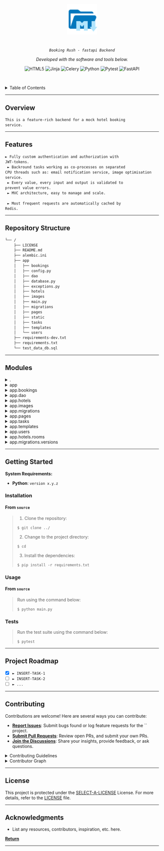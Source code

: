 <p align="center">
  <img src="https://raw.githubusercontent.com/PKief/vscode-material-icon-theme/ec559a9f6bfd399b82bb44393651661b08aaf7ba/icons/folder-markdown-open.svg" width="100" alt="project-logo">
</p>
<p align="center">
    <h1 align="center"></h1>
</p>
<p align="center">
    <em><code>Booking Rush - fastapi Backend</code></em>
</p>
<p align="center">
	<!-- local repository, no metadata badges. -->
<p>
<p align="center">
		<em>Developed with the software and tools below.</em>
</p>
<p align="center">
	<img src="https://img.shields.io/badge/HTML5-E34F26.svg?style=default&logo=HTML5&logoColor=white" alt="HTML5">
	<img src="https://img.shields.io/badge/Jinja-B41717.svg?style=default&logo=Jinja&logoColor=white" alt="Jinja">
	<img src="https://img.shields.io/badge/Celery-37814A.svg?style=default&logo=Celery&logoColor=white" alt="Celery">
	<img src="https://img.shields.io/badge/Python-3776AB.svg?style=default&logo=Python&logoColor=white" alt="Python">
	<img src="https://img.shields.io/badge/Pytest-0A9EDC.svg?style=default&logo=Pytest&logoColor=white" alt="Pytest">
	<img src="https://img.shields.io/badge/FastAPI-009688.svg?style=default&logo=FastAPI&logoColor=white" alt="FastAPI">
</p>

<br><!-- TABLE OF CONTENTS -->
<details>
  <summary>Table of Contents</summary><br>

- [ Overview](#-overview)
- [ Features](#-features)
- [ Repository Structure](#-repository-structure)
- [ Modules](#-modules)
- [ Getting Started](#-getting-started)
  - [ Installation](#-installation)
  - [ Usage](#-usage)
  - [ Tests](#-tests)
- [ Project Roadmap](#-project-roadmap)
- [ Contributing](#-contributing)
- [ License](#-license)
- [ Acknowledgments](#-acknowledgments)
</details>
<hr>

##  Overview

<code>This is a feature-rich backend for a mock hotel booking service.</code>

---

##  Features

<code>► Fully custom authentication and authorization with JWT-tokens. <br>
► Backround tasks working as co-processes on separated CPU threads such as: email notification service, image optimisation service. <br>
► Every value, every input and output is validated to prevent value errors. <br>
► MVC architecture, easy to manage and scale. <br>
► Most frequent requests are automatically cached by Redis.</code>

---

##  Repository Structure

```sh
└── /
    ├── LICENSE
    ├── README.md
    ├── alembic.ini
    ├── app
    │   ├── bookings
    │   ├── config.py
    │   ├── dao
    │   ├── database.py
    │   ├── exceptions.py
    │   ├── hotels
    │   ├── images
    │   ├── main.py
    │   ├── migrations
    │   ├── pages
    │   ├── static
    │   ├── tasks
    │   ├── templates
    │   └── users
    ├── requirements-dev.txt
    ├── requirements.txt
    └── test_data_db.sql
```

---

##  Modules

<details closed><summary>.</summary>

| File                                                                             | Summary                         |
| ---                                                                              | ---                             |
| [requirements-dev.txt](requirements-dev.txt)                                     | <code>► Dev and testing dependencies: mypy type checker, pytest and such.</code> |
| [requirements.txt](requirements.txt)                                             | <code>► Essential dependencies to run the app.</code> |
| [test_data_db.sql](test_data_db.sql)                                             | <code>► Some test data from travel.yandex.ru to feed into the database.</code> |

</details>

<details closed><summary>app</summary>

| File                               | Summary                         |
| ---                                | ---                             |
| [config.py](app/config.py)         | <code>► Adds all necessary values from the .env file (Paste your own values!)</code> |
| [database.py](app/database.py)     | <code>► All the database logic</code> |
| [exceptions.py](app/exceptions.py) | <code>► A list of custom comprehensible exceptions that server returns if something goes wrong.</code> |
| [main.py](app/main.py)             | <code>► A file to start the app from!</code> |

</details>

<details closed><summary>app.bookings</summary>

| File                                  | Summary                         |
| ---                                   | ---                             |
| [dao.py](app/bookings/dao.py)         | <code>► Database Access Object for the model.</code> |
| [models.py](app/bookings/models.py)   | <code>► SQLAlchemy ORM Model.</code> |
| [router.py](app/bookings/router.py)   | <code>► A list of endpoints.</code> |
| [schemas.py](app/bookings/schemas.py) | <code>► Pydantic schemas to validate everything bookings-related.</code> |

</details>

<details closed><summary>app.dao</summary>

| File                       | Summary                         |
| ---                        | ---                             |
| [base.py](app/dao/base.py) | <code>► Base Database Access Object class.</code> |

</details>

<details closed><summary>app.hotels</summary>

| File                                | Summary                         |
| ---                                 | ---                             |
| [dao.py](app/hotels/dao.py)         | <code>► INSERT-TEXT-HERE</code> |
| [models.py](app/hotels/models.py)   | <code>► INSERT-TEXT-HERE</code> |
| [router.py](app/hotels/router.py)   | <code>► INSERT-TEXT-HERE</code> |
| [schemas.py](app/hotels/schemas.py) | <code>► INSERT-TEXT-HERE</code> |

</details>

<details closed><summary>app.images</summary>

| File                              | Summary                         |
| ---                               | ---                             |
| [router.py](app/images/router.py) | <code>► INSERT-TEXT-HERE</code> |

</details>

<details closed><summary>app.migrations</summary>

| File                                            | Summary                         |
| ---                                             | ---                             |
| [env.py](app/migrations/env.py)                 | <code>► INSERT-TEXT-HERE</code> |
| [script.py.mako](app/migrations/script.py.mako) | <code>► INSERT-TEXT-HERE</code> |

</details>

<details closed><summary>app.pages</summary>

| File                             | Summary                         |
| ---                              | ---                             |
| [router.py](app/pages/router.py) | <code>► INSERT-TEXT-HERE</code> |

</details>

<details closed><summary>app.tasks</summary>

| File                                               | Summary                         |
| ---                                                | ---                             |
| [celery.py](app/tasks/celery.py)                   | <code>► INSERT-TEXT-HERE</code> |
| [email_templates.py](app/tasks/email_templates.py) | <code>► INSERT-TEXT-HERE</code> |
| [tasks.py](app/tasks/tasks.py)                     | <code>► INSERT-TEXT-HERE</code> |

</details>

<details closed><summary>app.templates</summary>

| File                                     | Summary                         |
| ---                                      | ---                             |
| [hotels.html](app/templates/hotels.html) | <code>► INSERT-TEXT-HERE</code> |

</details>

<details closed><summary>app.users</summary>

| File                                         | Summary                         |
| ---                                          | ---                             |
| [auth.py](app/users/auth.py)                 | <code>► INSERT-TEXT-HERE</code> |
| [dao.py](app/users/dao.py)                   | <code>► INSERT-TEXT-HERE</code> |
| [dependencies.py](app/users/dependencies.py) | <code>► INSERT-TEXT-HERE</code> |
| [models.py](app/users/models.py)             | <code>► INSERT-TEXT-HERE</code> |
| [router.py](app/users/router.py)             | <code>► INSERT-TEXT-HERE</code> |
| [schemas.py](app/users/schemas.py)           | <code>► INSERT-TEXT-HERE</code> |

</details>

<details closed><summary>app.hotels.rooms</summary>

| File                                      | Summary                         |
| ---                                       | ---                             |
| [dao.py](app/hotels/rooms/dao.py)         | <code>► INSERT-TEXT-HERE</code> |
| [models.py](app/hotels/rooms/models.py)   | <code>► INSERT-TEXT-HERE</code> |
| [router.py](app/hotels/rooms/router.py)   | <code>► INSERT-TEXT-HERE</code> |
| [schemas.py](app/hotels/rooms/schemas.py) | <code>► INSERT-TEXT-HERE</code> |

</details>

<details closed><summary>app.migrations.versions</summary>

| File                                                                                       | Summary                         |
| ---                                                                                        | ---                             |
| [374e04a9dc03_.py](app/migrations/versions/374e04a9dc03_.py)                               | <code>► INSERT-TEXT-HERE</code> |
| [ab7be87f4325_first_migration.py](app/migrations/versions/ab7be87f4325_first_migration.py) | <code>► INSERT-TEXT-HERE</code> |

</details>

---

##  Getting Started

**System Requirements:**

* **Python**: `version x.y.z`

###  Installation

<h4>From <code>source</code></h4>

> 1. Clone the  repository:
>
> ```console
> $ git clone ../
> ```
>
> 2. Change to the project directory:
> ```console
> $ cd
> ```
>
> 3. Install the dependencies:
> ```console
> $ pip install -r requirements.txt
> ```

###  Usage

<h4>From <code>source</code></h4>

> Run  using the command below:
> ```console
> $ python main.py
> ```

###  Tests

> Run the test suite using the command below:
> ```console
> $ pytest
> ```

---

##  Project Roadmap

- [X] `► INSERT-TASK-1`
- [ ] `► INSERT-TASK-2`
- [ ] `► ...`

---

##  Contributing

Contributions are welcome! Here are several ways you can contribute:

- **[Report Issues](https://local/FastAPI_service/issues)**: Submit bugs found or log feature requests for the `` project.
- **[Submit Pull Requests](https://local/FastAPI_service/blob/main/CONTRIBUTING.md)**: Review open PRs, and submit your own PRs.
- **[Join the Discussions](https://local/FastAPI_service/discussions)**: Share your insights, provide feedback, or ask questions.

<details closed>
<summary>Contributing Guidelines</summary>

1. **Fork the Repository**: Start by forking the project repository to your local account.
2. **Clone Locally**: Clone the forked repository to your local machine using a git client.
   ```sh
   git clone ../
   ```
3. **Create a New Branch**: Always work on a new branch, giving it a descriptive name.
   ```sh
   git checkout -b new-feature-x
   ```
4. **Make Your Changes**: Develop and test your changes locally.
5. **Commit Your Changes**: Commit with a clear message describing your updates.
   ```sh
   git commit -m 'Implemented new feature x.'
   ```
6. **Push to local**: Push the changes to your forked repository.
   ```sh
   git push origin new-feature-x
   ```
7. **Submit a Pull Request**: Create a PR against the original project repository. Clearly describe the changes and their motivations.
8. **Review**: Once your PR is reviewed and approved, it will be merged into the main branch. Congratulations on your contribution!
</details>

<details closed>
<summary>Contributor Graph</summary>
<br>
<p align="center">
   <a href="https://local{/FastAPI_service/}graphs/contributors">
      <img src="https://contrib.rocks/image?repo=FastAPI_service">
   </a>
</p>
</details>

---

##  License

This project is protected under the [SELECT-A-LICENSE](https://choosealicense.com/licenses) License. For more details, refer to the [LICENSE](https://choosealicense.com/licenses/) file.

---

##  Acknowledgments

- List any resources, contributors, inspiration, etc. here.

[**Return**](#-overview)

---
